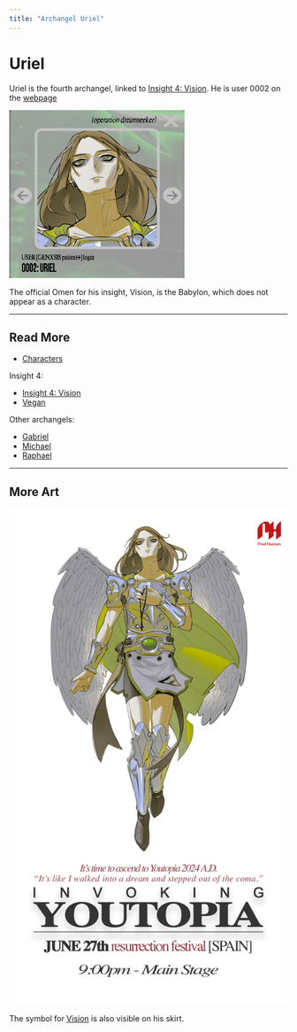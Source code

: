 ```yaml
---
title: "Archangel Uriel"
---
```

# Uriel

Uriel is the fourth archangel, linked to [Insight 4: Vision](../lore/insight4-vision). 
He is user 0002 on the [webpage](../webpage)

![Uriel's Avatar](../../Resources/characters/uriel/uriel.png)

The official Omen for his insight, Vision, is the Babylon, which does not appear as 
a character.

***

## Read More

- [Characters](characters)

Insight 4:

- [Insight 4: Vision](../lore/insight4-vision)
- [Vegan](vegan)

Other archangels:

- [Gabriel](gabriel)
- [Michael](michael)
- [Raphael](raphael)

***

## More Art

![Promotional poster for Uriel](../../Resources/characters/uriel/poster.jpg)

The symbol for [Vision](../lore/insight4-vision) is also visible on his skirt.
